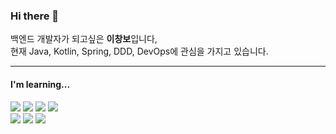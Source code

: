 ### Hi there 👋

백엔드 개발자가 되고싶은 **이창보**입니다, <br>
현재 Java, Kotlin, Spring, DDD, DevOps에 관심을 가지고 있습니다.<br>

<hr>

#### I'm learning...
<p>
  <img src="https://img.shields.io/badge/Java-007396?style=flat-square&logo=Java&logoColor=white"/> 
  <img src="https://img.shields.io/badge/Spring Boot-6DB3F?style=flat-square&logo=Spring&logoColor=white"/>
  <img src="https://img.shields.io/badge/Redis-F01440?style=flat-square&logo=Redis&logoColor=white"/>
  <img src="https://img.shields.io/badge/Docker-2496ED?style=flat-square&logo=Docker&logoColor=white"/>
  <br>
  <img src="https://img.shields.io/badge/Kubernetes-326CE5?style=flat-square&logo=Kubernetes&logoColor=white"/>
  <img src="https://img.shields.io/badge/Jenkins-D24939?style=flat-square&logo=Jenkins&logoColor=white"/>
  <img src="https://img.shields.io/badge/Ansible-EE0000?style=flat-square&logo=Ansible&logoColor=white"/>
  
 </p>
